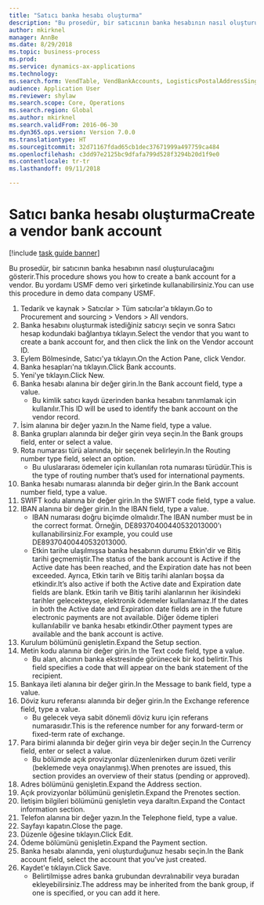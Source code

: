 ```yaml
--- 
title: "Satıcı banka hesabı oluşturma"
description: "Bu prosedür, bir satıcının banka hesabının nasıl oluşturulacağını gösterir."
author: mkirknel
manager: AnnBe
ms.date: 8/29/2018
ms.topic: business-process
ms.prod: 
ms.service: dynamics-ax-applications
ms.technology: 
ms.search.form: VendTable, VendBankAccounts, LogisticsPostalAddressSingle
audience: Application User
ms.reviewer: shylaw
ms.search.scope: Core, Operations
ms.search.region: Global
ms.author: mkirknel
ms.search.validFrom: 2016-06-30
ms.dyn365.ops.version: Version 7.0.0
ms.translationtype: HT
ms.sourcegitcommit: 32d71167fdad65cb1dec37671999a497759ca484
ms.openlocfilehash: c3dd97e2125bc9dfafa799d528f3294b20d1f9e0
ms.contentlocale: tr-tr
ms.lasthandoff: 09/11/2018

---
```

# <a name="create-a-vendor-bank-account"></a><span data-ttu-id="f8b27-103">Satıcı banka hesabı oluşturma</span><span class="sxs-lookup"><span data-stu-id="f8b27-103">Create a vendor bank account</span></span>

[!include [task guide banner](../../includes/task-guide-banner.md)]

<span data-ttu-id="f8b27-104">Bu prosedür, bir satıcının banka hesabının nasıl oluşturulacağını gösterir.</span><span class="sxs-lookup"><span data-stu-id="f8b27-104">This procedure shows you how to create a bank account for a vendor.</span></span> <span data-ttu-id="f8b27-105">Bu yordamı USMF demo veri şirketinde kullanabilirsiniz.</span><span class="sxs-lookup"><span data-stu-id="f8b27-105">You can use this procedure in demo data company USMF.</span></span>

1. <span data-ttu-id="f8b27-106">Tedarik ve kaynak > Satıcılar > Tüm satıcılar'a tıklayın.</span><span class="sxs-lookup"><span data-stu-id="f8b27-106">Go to Procurement and sourcing > Vendors > All vendors.</span></span>
2. <span data-ttu-id="f8b27-107">Banka hesabını oluşturmak istediğiniz satıcıyı seçin ve sonra Satıcı hesap kodundaki bağlantıya tıklayın.</span><span class="sxs-lookup"><span data-stu-id="f8b27-107">Select the vendor that you want to create a bank account for, and then click the link on the Vendor account ID.</span></span>
3. <span data-ttu-id="f8b27-108">Eylem Bölmesinde, Satıcı'ya tıklayın.</span><span class="sxs-lookup"><span data-stu-id="f8b27-108">On the Action Pane, click Vendor.</span></span>
4. <span data-ttu-id="f8b27-109">Banka hesapları'na tıklayın.</span><span class="sxs-lookup"><span data-stu-id="f8b27-109">Click Bank accounts.</span></span>
5. <span data-ttu-id="f8b27-110">Yeni'ye tıklayın.</span><span class="sxs-lookup"><span data-stu-id="f8b27-110">Click New.</span></span>
6. <span data-ttu-id="f8b27-111">Banka hesabı alanına bir değer girin.</span><span class="sxs-lookup"><span data-stu-id="f8b27-111">In the Bank account field, type a value.</span></span>
    * <span data-ttu-id="f8b27-112">Bu kimlik satıcı kaydı üzerinden banka hesabını tanımlamak için kullanılır.</span><span class="sxs-lookup"><span data-stu-id="f8b27-112">This ID will be used to identify the bank account on the vendor record.</span></span>  
7. <span data-ttu-id="f8b27-113">İsim alanına bir değer yazın.</span><span class="sxs-lookup"><span data-stu-id="f8b27-113">In the Name field, type a value.</span></span>
8. <span data-ttu-id="f8b27-114">Banka grupları alanında bir değer girin veya seçin.</span><span class="sxs-lookup"><span data-stu-id="f8b27-114">In the Bank groups field, enter or select a value.</span></span>
9. <span data-ttu-id="f8b27-115">Rota numarası türü alanında, bir seçenek belirleyin.</span><span class="sxs-lookup"><span data-stu-id="f8b27-115">In the Routing number type field, select an option.</span></span>
    * <span data-ttu-id="f8b27-116">Bu uluslararası ödemeler için kullanılan rota numarası türüdür.</span><span class="sxs-lookup"><span data-stu-id="f8b27-116">This is the type of routing number that’s used for international payments.</span></span>  
10. <span data-ttu-id="f8b27-117">Banka hesabı numarası alanında bir değer girin.</span><span class="sxs-lookup"><span data-stu-id="f8b27-117">In the Bank account number field, type a value.</span></span>
11. <span data-ttu-id="f8b27-118">SWIFT kodu alanına bir değer girin.</span><span class="sxs-lookup"><span data-stu-id="f8b27-118">In the SWIFT code field, type a value.</span></span>
12. <span data-ttu-id="f8b27-119">IBAN alanına bir değer girin.</span><span class="sxs-lookup"><span data-stu-id="f8b27-119">In the IBAN field, type a value.</span></span>
    * <span data-ttu-id="f8b27-120">IBAN numarası doğru biçimde olmalıdır.</span><span class="sxs-lookup"><span data-stu-id="f8b27-120">The IBAN number must be in the correct format.</span></span> <span data-ttu-id="f8b27-121">Örneğin, DE89370400440532013000'ı kullanabilirsiniz.</span><span class="sxs-lookup"><span data-stu-id="f8b27-121">For example, you could use DE89370400440532013000.</span></span>  
    * <span data-ttu-id="f8b27-122">Etkin tarihe ulaşılmışsa banka hesabının durumu Etkin'dir ve Bitiş tarihi geçmemiştir.</span><span class="sxs-lookup"><span data-stu-id="f8b27-122">The status of the bank account is Active if the Active date has been reached, and the Expiration date has not been exceeded.</span></span> <span data-ttu-id="f8b27-123">Ayrıca, Etkin tarih ve Bitiş tarihi alanları boşsa da etkindir.</span><span class="sxs-lookup"><span data-stu-id="f8b27-123">It’s also active if both the Active date and Expiration date fields are blank.</span></span> <span data-ttu-id="f8b27-124">Etkin tarih ve Bitiş tarihi alanlarının her ikisindeki tarihler gelecekteyse, elektronik ödemeler kullanılamaz.</span><span class="sxs-lookup"><span data-stu-id="f8b27-124">If the dates in both the Active date and Expiration date fields are in the future electronic payments are not available.</span></span> <span data-ttu-id="f8b27-125">Diğer ödeme tipleri kullanılabilir ve banka hesabı etkindir.</span><span class="sxs-lookup"><span data-stu-id="f8b27-125">Other payment types are available and the bank account is active.</span></span>  
13. <span data-ttu-id="f8b27-126">Kurulum bölümünü genişletin.</span><span class="sxs-lookup"><span data-stu-id="f8b27-126">Expand the Setup section.</span></span>
14. <span data-ttu-id="f8b27-127">Metin kodu alanına bir değer girin.</span><span class="sxs-lookup"><span data-stu-id="f8b27-127">In the Text code field, type a value.</span></span>
    * <span data-ttu-id="f8b27-128">Bu alan, alıcının banka ekstresinde görünecek bir kod belirtir.</span><span class="sxs-lookup"><span data-stu-id="f8b27-128">This field specifies a code that will appear on the bank statement of the recipient.</span></span>  
15. <span data-ttu-id="f8b27-129">Bankaya ileti alanına bir değer girin.</span><span class="sxs-lookup"><span data-stu-id="f8b27-129">In the Message to bank field, type a value.</span></span>
16. <span data-ttu-id="f8b27-130">Döviz kuru referansı alanında bir değer girin.</span><span class="sxs-lookup"><span data-stu-id="f8b27-130">In the Exchange reference field, type a value.</span></span>
    * <span data-ttu-id="f8b27-131">Bu gelecek veya sabit dönemli döviz kuru için referans numarasıdır.</span><span class="sxs-lookup"><span data-stu-id="f8b27-131">This is the reference number for any forward-term or fixed-term rate of exchange.</span></span>  
17. <span data-ttu-id="f8b27-132">Para birimi alanında bir değer girin veya bir değer seçin.</span><span class="sxs-lookup"><span data-stu-id="f8b27-132">In the Currency field, enter or select a value.</span></span>
    * <span data-ttu-id="f8b27-133">Bu bölümde açık provizyonlar düzenlenirken durum özeti verilir (beklemede veya onaylanmış).</span><span class="sxs-lookup"><span data-stu-id="f8b27-133">When prenotes are issued, this section provides an overview of their status (pending or approved).</span></span>  
18. <span data-ttu-id="f8b27-134">Adres bölümünü genişletin.</span><span class="sxs-lookup"><span data-stu-id="f8b27-134">Expand the Address section.</span></span>
19. <span data-ttu-id="f8b27-135">Açık provizyonlar bölümünü genişletin.</span><span class="sxs-lookup"><span data-stu-id="f8b27-135">Expand the Prenotes section.</span></span>
20. <span data-ttu-id="f8b27-136">İletişim bilgileri bölümünü genişletin veya daraltın.</span><span class="sxs-lookup"><span data-stu-id="f8b27-136">Expand the Contact information section.</span></span>
21. <span data-ttu-id="f8b27-137">Telefon alanına bir değer yazın.</span><span class="sxs-lookup"><span data-stu-id="f8b27-137">In the Telephone field, type a value.</span></span>
22. <span data-ttu-id="f8b27-138">Sayfayı kapatın.</span><span class="sxs-lookup"><span data-stu-id="f8b27-138">Close the page.</span></span>
23. <span data-ttu-id="f8b27-139">Düzenle öğesine tıklayın.</span><span class="sxs-lookup"><span data-stu-id="f8b27-139">Click Edit.</span></span>
24. <span data-ttu-id="f8b27-140">Ödeme bölümünü genişletin.</span><span class="sxs-lookup"><span data-stu-id="f8b27-140">Expand the Payment section.</span></span>
25. <span data-ttu-id="f8b27-141">Banka hesabı alanında, yeni oluşturduğunuz hesabı seçin.</span><span class="sxs-lookup"><span data-stu-id="f8b27-141">In the Bank  account field, select the account that you’ve just created.</span></span>
26. <span data-ttu-id="f8b27-142">Kaydet'e tıklayın.</span><span class="sxs-lookup"><span data-stu-id="f8b27-142">Click Save.</span></span>
    * <span data-ttu-id="f8b27-143">Belirtilmişse adres banka grubundan devralınabilir veya buradan ekleyebilirsiniz.</span><span class="sxs-lookup"><span data-stu-id="f8b27-143">The address may be inherited from the bank group, if one is specified, or you can add it here.</span></span>  



